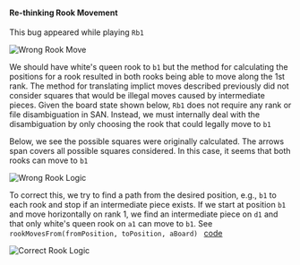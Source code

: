 #### Re-thinking Rook Movement

This bug appeared while playing `Rb1`

![Wrong Rook Move]({{site.url}}/images/wrong_rook.gif)

We should have white's queen rook to `b1` but the method for calculating the positions for a rook resulted in both rooks being able to move along the 1st rank.  The method for translating implict moves described previously did not consider squares that would be illegal moves caused by intermediate pieces.  Given the board state shown below, `Rb1` does not require any rank or file disambiguation in SAN.  Instead, we must internally deal with the disambiguation by only choosing the rook that could legally move to `b1`

Below, we see the possible squares were originally calculated. The arrows span covers all possible squares considered.  In this case, it seems that both rooks can move to `b1`

![Wrong Rook Logic]({{site.url}}/images/wrong_rook_logic.png)

To correct this, we try to find a path from the desired position, e.g., `b1` to each rook and stop if an intermediate piece exists.  If we start at position `b1` and move horizontally on rank 1, we find an intermediate piece on `d1` and that only white's queen rook on `a1` can move to `b1`.  See `rookMovesFrom(fromPosition, toPosition, aBoard) ` [code](https://github.com/matthewdhull/chess/blob/a302b280b01ab2427bad67767b396f3b019aa2d2/scripts/pieces.js#L198)

![Correct Rook Logic]({{site.url}}/images/correct_rook_logic.png)